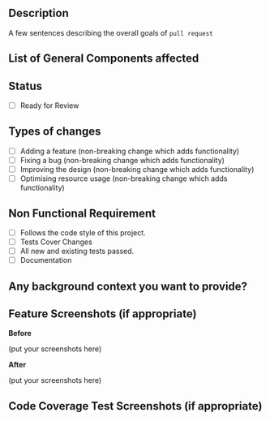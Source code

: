 ## Description
A few sentences describing the overall goals of `pull request`

## List of General Components affected


## Status
- [ ] Ready for Review

## Types of changes
- [ ] Adding a feature (non-breaking change which adds functionality)
- [ ] Fixing a bug (non-breaking change which adds functionality)
- [ ] Improving the design (non-breaking change which adds functionality)
- [ ] Optimising resource usage (non-breaking change which adds functionality)

## Non Functional Requirement
- [ ] Follows the code style of this project.
- [ ] Tests Cover Changes
- [ ] All new and existing tests passed.
- [ ] Documentation

## Any background context you want to provide?

## Feature Screenshots (if appropriate)
**Before**

(put your screenshots here)

**After**

(put your screenshots here)

## Code Coverage Test Screenshots (if appropriate)